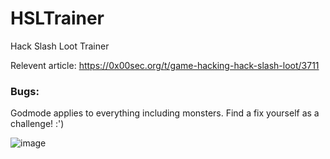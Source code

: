 # HSLTrainer

Hack Slash Loot Trainer

Relevent article: https://0x00sec.org/t/game-hacking-hack-slash-loot/3711

### Bugs:

Godmode applies to everything including monsters. Find a fix yourself as a challenge! :')

![image](https://0x00sec.s3.amazonaws.com/original/2X/e/ef97c21ef667069173fe50fbf1481d6829a60d87.JPG)
